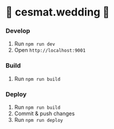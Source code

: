 :tada: cesmat.wedding :tada:
============

### Develop
1. Run `npm run dev`
2. Open `http://localhost:9001`

### Build
1. Run `npm run build`

### Deploy
1. Run `npm run build`
2. Commit & push changes
3. Run `npm run deploy`
